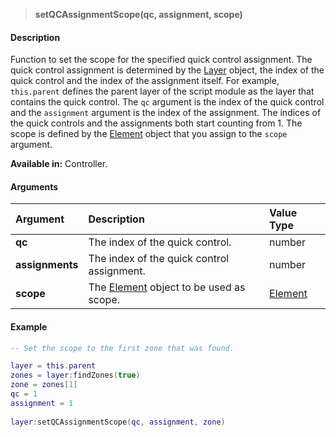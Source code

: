 >**setQCAssignmentScope(qc, assignment, scope)**

#### Description

Function to set the scope for the specified quick control assignment. The quick control assignment is determined by the [Layer](./Layer.md) object, the index of the quick control and the index of the assignment itself. For example, ``this.parent`` defines the parent layer of the script module as the layer that contains the quick control. The ``qc`` argument is the index of the quick control and the ``assignment`` argument is the index of the assignment. The indices of the quick controls and the assignments both start counting from 1. The scope is defined by the [Element](./Element.md) object that you assign to the ``scope`` argument.

**Available in:** Controller.

#### Arguments

|Argument|Description|Value Type|
|:-|:-|:-|
|**qc**|The index of the quick control.|number|
|**assignments**|The index of the quick control assignment.|number|
|**scope**|The [Element](./Element.md) object to be used as scope.|[Element](./Element.md)|

#### Example

```lua
-- Set the scope to the first zone that was found.

layer = this.parent
zones = layer:findZones(true)
zone = zones[1]
qc = 1
assignment = 1
   
layer:setQCAssignmentScope(qc, assignment, zone)
```

